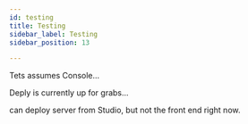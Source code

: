 ```yaml
---
id: testing
title: Testing
sidebar_label: Testing
sidebar_position: 13

---
```

Tets assumes Console...

Deply is currently up for grabs...

can deploy server from Studio, but not the front end right now.